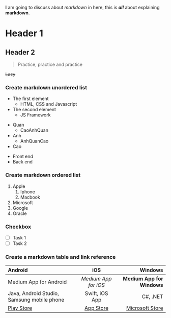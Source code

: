 __I__ am going to discuss about _markdown_ in here, this is ***all*** about explaining __markdown__.


# Header 1
## Header 2

>Practice, practice and practice

~~Lazy~~

### Create markdown unordered list

- The first element
   - HTML, CSS and Javascript
- The second element
   - JS Framework

+ Quan
   + CaoAnhQuan
+ Anh
   + AnhQuanCao
+ Cao

* Front end 
* Back end

### Create markdown ordered list

1. Apple
   1. Iphone
   2. Macbook
2. Microsoft
3. Google
4. Oracle

### Checkbox

- [ ] Task 1
- [ ] Task 2

### Create a markdown table and link reference

Android | iOS | Windows
:--- | :---: | ---:
Medium App for Android | *Medium App for iOS* | **Medium App for Windows**
Java, Android Studio, Samsung mobile phone | Swift, iOS App | C#, .NET
[Play Store](https://play.google.com/store) | [App Store](https://www.apple.com/au/ios/app-store/) | [Microsoft Store](https://www.microsoft.com/en-au/store/apps/windows)
 
